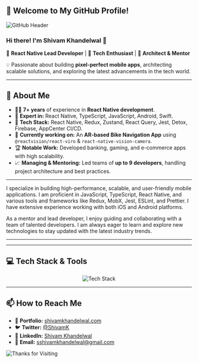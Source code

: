 ## 🚀 Welcome to My GitHub Profile!

![GitHub Header](https://media.giphy.com/media/qgQUggAC3Pfv687qPC/giphy.gif)

### Hi there! I'm **Shivam Khandelwal** 👋

🔹 **React Native Lead Developer** | 🔹 **Tech Enthusiast** | 🔹 **Architect & Mentor**

💡 Passionate about building **pixel-perfect mobile apps**, architecting scalable solutions, and exploring the latest advancements in the tech world.

---

## 📌 About Me

- 👨‍💻 **7+ years** of experience in **React Native development**.
- 🎯 **Expert in:** React Native, TypeScript, JavaScript, Android, Swift.
- 🔧 **Tech Stack:** React Native, Redux, Zustand, React Query, Jest, Detox, Firebase, AppCenter CI/CD.
- 🚀 **Currently working on:** An **AR-based Bike Navigation App** using `@reactvision/react-viro` & `react-native-vision-camera`.
- 🏆 **Notable Work:** Developed banking, gaming, and e-commerce apps with high scalability.
- 📈 **Managing & Mentoring:** Led teams of **up to 9 developers**, handling project architecture and best practices.

---

I specialize in building high-performance, scalable, and user-friendly mobile applications. I am proficient in JavaScript, TypeScript, React Native, and various tools and frameworks like Redux, MobX, Jest, ESLint, and Prettier. I have extensive experience working with both iOS and Android platforms.

As a mentor and lead developer, I enjoy guiding and collaborating with a team of talented developers. I am always eager to learn and explore new technologies to stay updated with the latest industry trends.

---

---

## 💻 Tech Stack & Tools

<p align="center">
  <img src="https://skillicons.dev/icons?i=react,reactnative,typescript,redux,firebase,nodejs,androidstudio,xcode,jest,git,github,figma" alt="Tech Stack" />
</p>

---

## 📫 How to Reach Me

- 📝 **Portfolio:** [shivamkhandelwal.com](https://shivamkhandelwal.com/)
- 🐦 **Twitter:** [@ShivamK](https://twitter.com/shivamk)
- 💼 **LinkedIn:** [Shivam Khandelwal](https://linkedin.com/in/shivamkhandelwal)
- 📧 **Email:** sshivamkhandelwal@gmail.com

![Thanks for Visiting](https://media.giphy.com/media/hvRJCLFzcasrR4ia7z/giphy.gif)
